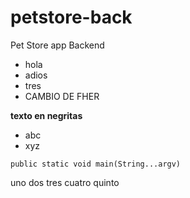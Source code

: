 # petstore-back
Pet Store app Backend

* hola
* adios
* tres
* CAMBIO DE FHER

**texto en negritas**
- abc
- xyz

`public static void main(String...argv)`

uno
dos
tres
cuatro
quinto
